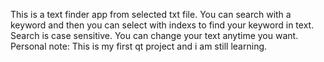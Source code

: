 This is a text finder app from selected txt file.
You can search with a keyword and then you can select with indexs to find your keyword in text.
Search is case sensitive.
You can change your text anytime you want.
Personal note: This is my first qt project and i am still learning.
